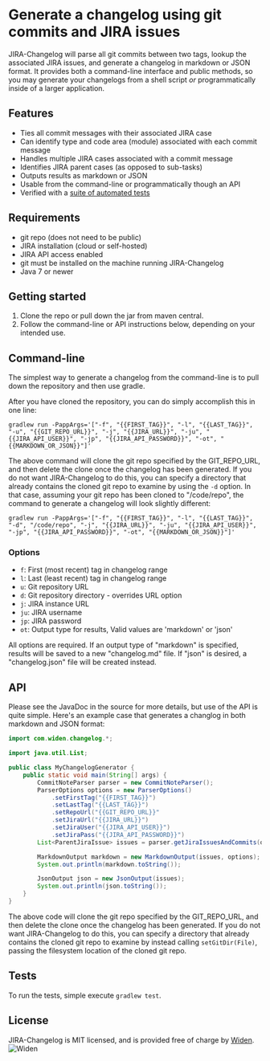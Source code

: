 # Generate a changelog using git commits and JIRA issues

JIRA-Changelog will parse all git commits between two tags, lookup the associated JIRA issues, and generate a 
changelog in markdown or JSON format. It provides both a command-line interface and public methods, so you may generate
your changelogs from a shell script _or_ programmatically inside of a larger application.


## Features

- Ties all commit messages with their associated JIRA case
- Can identify type and code area (module) associated with each commit message
- Handles multiple JIRA cases associated with a commit message
- Identifies JIRA parent cases (as opposed to sub-tasks)
- Outputs results as markdown or JSON
- Usable from the command-line or programmatically though an API
- Verified with a [suite of automated tests](https://github.com/Widen/jira-changelog/tree/master/test)


## Requirements

- git repo (does not need to be public)
- JIRA installation (cloud or self-hosted)
- JIRA API access enabled
- git must be installed on the machine running JIRA-Changelog
- Java 7 or newer


## Getting started

1. Clone the repo or pull down the jar from maven central.
2. Follow the command-line or API instructions below, depending on your intended use.


## Command-line

The simplest way to generate a changelog from the command-line is to pull down the repository and then use gradle.

After you have cloned the repository, you can do simply accomplish this in one line:

`gradlew run -PappArgs='["-f", "{{FIRST_TAG}}", "-l", "{{LAST_TAG}}", "-u", "{{GIT_REPO_URL}}", "-j", "{{JIRA_URL}}", "-ju", "{{JIRA_API_USER}}", "-jp", "{{JIRA_API_PASSWORD}}", "-ot", "{{MARKDOWN_OR_JSON}}"]'`

The above command will clone the git repo specified by the GIT_REPO_URL, and then delete the clone once the changelog
has been generated. If you do not want JIRA-Changelog to do this, you can specify a directory that already contains
the cloned git repo to examine by using the `-d` option. In that case, assuming your git repo has been cloned to
"/code/repo", the command to generate a changelog will look slightly different:

`gradlew run -PappArgs='["-f", "{{FIRST_TAG}}", "-l", "{{LAST_TAG}}", "-d", "/code/repo", "-j", "{{JIRA_URL}}", "-ju", "{{JIRA_API_USER}}", "-jp", "{{JIRA_API_PASSWORD}}", "-ot", "{{MARKDOWN_OR_JSON}}"]'`


### Options

- `f`: First (most recent) tag in changelog range
- `l`: Last (least recent) tag in changelog range
- `u`: Git repository URL
- `d`: Git repository directory - overrides URL option
- `j`: JIRA instance URL
- `ju`: JIRA username
- `jp`: JIRA password
- `ot`: Output type for results, Valid values are 'markdown' or 'json'

All options are required. If an output type of "markdown" is specified, results will be saved to a new "changelog.md" file. 
If "json" is desired, a "changelog.json" file will be created instead.


## API

Please see the JavaDoc in the source for more details, but use of the API is quite simple. Here's an example case that
generates a changlog in both markdown and JSON format:

```java
import com.widen.changelog.*;

import java.util.List;

public class MyChangelogGenerator {
    public static void main(String[] args) {
        CommitNoteParser parser = new CommitNoteParser();
        ParserOptions options = new ParserOptions()
            .setFirstTag("{{FIRST_TAG}}")
            .setLastTag("{{LAST_TAG}}")
            .setRepoUrl("{{GIT_REPO_URL}}"
            .setJiraUrl("{{JIRA_URL}}")
            .setJiraUser("{{JIRA_API_USER}}")
            .setJiraPass("{{JIRA_API_PASSWORD}}")
        List<ParentJiraIssue> issues = parser.getJiraIssuesAndCommits(options);

        MarkdownOutput markdown = new MarkdownOutput(issues, options);
        System.out.println(markdown.toString());

        JsonOutput json = new JsonOutput(issues);
        System.out.println(json.toString());
    }
}
```

The above code will clone the git repo specified by the GIT_REPO_URL, and then delete the clone once the changelog
has been generated. If you do not want JIRA-Changelog to do this, you can specify a directory that already contains
the cloned git repo to examine by instead calling `setGitDir(File)`, passing the filesystem location of the cloned git repo.



## Tests

To run the tests, simple execute `gradlew test`. 


## License

JIRA-Changelog is MIT licensed, and is provided free of charge by [Widen](http://widen.com).  
![Widen](https://ssl.smartimagecdn.com/img/ve5m5p/200px/Widen-Avatar.jpeg)